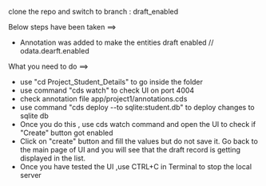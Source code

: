 clone the repo and switch to branch : draft_enabled


Below steps have been taken ==>
* Annotation was added to make the entities draft enabled //  odata.dearft.enabled


What you need to do ==>
* use "cd Project_Student_Details" to go inside the folder
* use command "cds watch" to check UI on port 4004
* check annotation file app/project1/annotations.cds
* use command "cds deploy --to sqlite:student.db" to deploy changes to sqlite db
* Once you do this , use cds watch command and open the UI to check if "Create" button got enabled 
* Click on "create" button and fill the values but do not save it. Go back to the main page of UI and you will see that the draft record is getting displayed in the list.
* Once you have tested the UI ,use CTRL+C in Terminal to stop the local server

